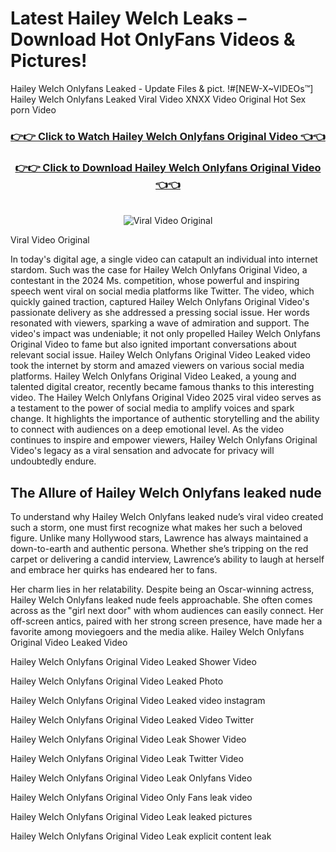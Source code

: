 # Latest Hailey Welch Leaks – Download Hot OnlyFans Videos & Pictures!

Hailey Welch Onlyfans Leaked - Update Files & pict. !#[NEW-X~VIDEOs™] Hailey Welch Onlyfans Leaked Viral Video XNXX Video Original Hot Sex porn Video
<br>
<div align="center">
<h3><a href="https://links2leaks.com?utm_source=haileywelch&utm_medium=gitlong" rel="nofollow">👉👉 Click to Watch Hailey Welch Onlyfans Original Video 👈👈</a></h3>
<h3><a href="https://links2leaks.com?utm_source=haileywelch&utm_medium=gitlong" rel="nofollow">👉👉 Click to Download Hailey Welch Onlyfans Original Video 👈👈</a></h3>
<br>
<a href="https://links2leaks.com?utm_source=haileywelch&utm_medium=gitlong" rel="nofollow"><img src="https://i.ibb.co/Gkj2r4b/banner.png" alt="Viral Video Original" style="max-width: 100%; display: inline-block;" data-target="animated-image.originalImage"></a>
</div>

Viral Video Original

In today's digital age, a single video can catapult an individual into internet stardom. Such was the case for Hailey Welch Onlyfans Original Video, a contestant in the 2024 Ms. competition, whose powerful and inspiring speech went viral on social media platforms like Twitter.
The video, which quickly gained traction, captured Hailey Welch Onlyfans Original Video's passionate delivery as she addressed a pressing social issue. Her words resonated with viewers, sparking a wave of admiration and support. The video's impact was undeniable; it not only propelled Hailey Welch Onlyfans Original Video to fame but also ignited important conversations about relevant social issue.
Hailey Welch Onlyfans Original Video Leaked video took the internet by storm and amazed viewers on various social media platforms. Hailey Welch Onlyfans Original Video Leaked, a young and talented digital creator, recently became famous thanks to this interesting video.
The Hailey Welch Onlyfans Original Video 2025 viral video serves as a testament to the power of social media to amplify voices and spark change. It highlights the importance of authentic storytelling and the ability to connect with audiences on a deep emotional level. As the video continues to inspire and empower viewers, Hailey Welch Onlyfans Original Video's legacy as a viral sensation and advocate for privacy will undoubtedly endure.

<h2>The Allure of Hailey Welch Onlyfans leaked nude</h2>


To understand why Hailey Welch Onlyfans leaked nude’s viral video created such a storm, one must first recognize what makes her such a beloved figure. Unlike many Hollywood stars, Lawrence has always maintained a down-to-earth and authentic persona. Whether she’s tripping on the red carpet or delivering a candid interview, Lawrence’s ability to laugh at herself and embrace her quirks has endeared her to fans.

Her charm lies in her relatability. Despite being an Oscar-winning actress, Hailey Welch Onlyfans leaked nude feels approachable. She often comes across as the "girl next door" with whom audiences can easily connect. Her off-screen antics, paired with her strong screen presence, have made her a favorite among moviegoers and the media alike.
Hailey Welch Onlyfans Original Video Leaked Video

Hailey Welch Onlyfans Original Video Leaked Shower Video

Hailey Welch Onlyfans Original Video Leaked Photo

Hailey Welch Onlyfans Original Video Leaked video instagram

Hailey Welch Onlyfans Original Video Leaked Video Twitter

Hailey Welch Onlyfans Original Video Leak Shower Video

Hailey Welch Onlyfans Original Video Leak Twitter Video

Hailey Welch Onlyfans Original Video Leak Onlyfans Video

Hailey Welch Onlyfans Original Video Only Fans leak video

Hailey Welch Onlyfans Original Video Leak leaked pictures

Hailey Welch Onlyfans Original Video Leak explicit content leak